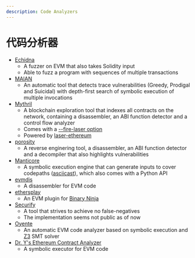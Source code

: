 ```yaml
---
description: Code Analyzers
---
```


# 代码分析器

* [Echidna](https://github.com/trailofbits/echidna)
  * A fuzzer on EVM that also takes Solidity input
  * Able to fuzz a program with sequences of multiple transactions
* [MAIAN](https://arxiv.org/abs/1802.06038)
  * An automatic tool that detects trace vulnerabilities \(Greedy, Prodigal and Suicidal\) with depth-first search of symbolic execution of multiple invocations
* [Mythril](https://github.com/b-mueller/mythril)
  * A blockchain exploration tool that indexes all contracts on the network, containing a disassembler, an ABI function detector and a control flow analyzer
  * Comes with a [--fire-laser option](https://hackernoon.com/crafting-ethereum-exploits-by-laser-fire-1c9acf25af4f)
  * Powered by [laser-ethereum](https://github.com/b-mueller/laser-ethereum)
* [porosity](https://github.com/comaeio/porosity)
  * A reverse enginering tool, a disassembler, an ABI function detector and a decompiler that also highlights vulnerabilities
* [Manticore](https://github.com/trailofbits/manticore)
  * A symbolic execution engine that can generate inputs to cover codepaths \([asciicast](https://asciinema.org/a/154012)\), which also comes with a Python API
* [evmdis](https://github.com/arachnid/evmdis)
  * A disassembler for EVM code
* [ethersplay](https://github.com/trailofbits/ethersplay)
  * An EVM plugin for [Binary Ninja](https://binary.ninja/)
* [Securify](http://securify.ch/)
  * A tool that strives to achieve no false-negatives
  * The implementation seems not public as of now
* [Oyente](https://github.com/melonproject/oyente)
  * An automatic EVM code analyzer based on symbolic execution and [Z3](https://github.com/Z3Prover/z3) SMT solver
* [Dr. Y's Ethereum Contract Analyzer](http://dry.yoichihirai.com/)
  * A symbolic executor for EVM code

